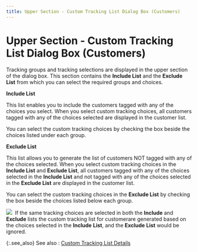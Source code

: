 ```yaml
---
title: Upper Section - Custom Tracking List Dialog Box (Customers)
---
```


# Upper Section - Custom Tracking List Dialog Box (Customers)


Tracking groups and tracking selections are displayed in the upper section  of the dialog box. This section contains the **Include 
 List** and the **Exclude List** from  which you can select the required groups and choices.


**Include List**


This list enables you to include the customers tagged with any of the  choices you select. When you select custom tracking choices, all customers  tagged with any of the choices selected are displayed in the customer  list.


You can select the custom tracking choices by checking the box beside  the choices listed under each group.


**Exclude List**


This list allows you to generate the list of customers NOT tagged with  any of the choices selected. When you select custom tracking choices in  the **Include List** and **Exclude 
 List**, all customers tagged with any of the choices selected in  the **Include List** and not tagged  with any of the choices selected in the **Exclude 
 List** are displayed in the customer list.


You can select the custom tracking choices in the **Exclude 
 List** by checking the box beside the choices listed below each group.


![]({{site.ct_baseurl}}/img/note.gif)  If  the same tracking choices are selected in both the **Include**  and **Exclude** lists  the custom  tracking list for customerare generated based on the choices selected  in the **Include** **List**,  and the **Exclude** **List**  would be ignored.


{:.see_also}
See also
: [Custom  Tracking List Details]({{site.ct_baseurl}}/document-tracking/tracking-work-orders/create_a_custom_tracking_choice_for_work_orders.html)
